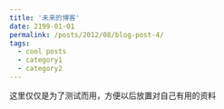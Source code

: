 ```yaml
---
title: '未来的博客'
date: 2199-01-01
permalink: /posts/2012/08/blog-post-4/
tags:
  - cool posts
  - category1
  - category2
---
```


这里仅仅是为了测试而用，方便以后放置对自己有用的资料
